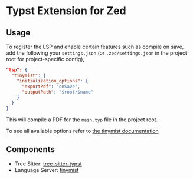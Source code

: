 # Typst Extension for Zed

## Usage
To register the LSP and enable certain features such as compile on save, add the
following your `settings.json` (or `.zed/settings.json` in the project root for
project-specific config),

```json
"lsp": {
  "tinymist": {
    "initialization_options": {
      "exportPdf": "onSave",
      "outputPath": "$root/$name"
    }
  }
}
```

This will compile a PDF for the `main.typ` file in the project root.

To see all available options refer to [the tinymist documentation](https://github.com/Myriad-Dreamin/tinymist/blob/main/editors/neovim/Configuration.md)

## Components
- Tree Sitter: [tree-sitter-typst](https://github.com/uben0/tree-sitter-typst/)
- Language Server: [tinymist](https://github.com/Myriad-Dreamin/tinymist/)
